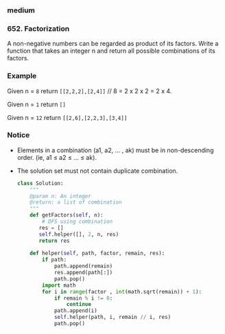 ### medium

### 652. Factorization

A non-negative numbers can be regarded as product of its factors.
Write a function that takes an integer n and return all possible combinations of its factors.

### Example

Given n = `8`
return `[[2,2,2],[2,4]]`
// 8 = 2 x 2 x 2 = 2 x 4.

Given n = `1`
return `[]`

Given n = `12`
return `[[2,6],[2,2,3],[3,4]]`

### Notice

- Elements in a combination (a1, a2, … , ak) must be in non-descending order. (ie, a1 ≤ a2 ≤ … ≤ ak).

- The solution set must not contain duplicate combination.

  ```python
  class Solution:
      """
      @param n: An integer
      @return: a list of combination
      """
      def getFactors(self, n):
          # DFS using combination
         res = []
         self.helper([], 2, n, res)
         return res
          
      def helper(self, path, factor, remain, res):
          if path:
              path.append(remain)
              res.append(path[:])
              path.pop()
          import math
          for i in range(factor , int(math.sqrt(remain)) + 1):
              if remain % i != 0:
                  continue
              path.append(i)
              self.helper(path, i, remain // i, res)
              path.pop()
  ```

  